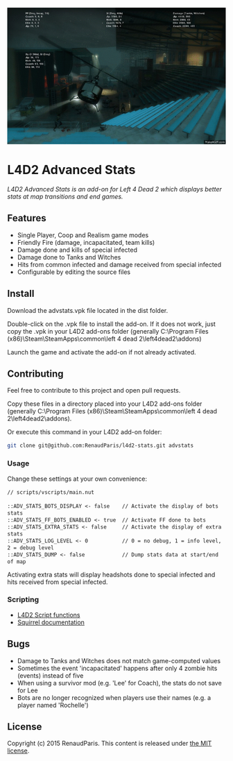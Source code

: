 ![L4D2 Advanced Stats preview](doc/advstats-preview.gif)

L4D2 Advanced Stats
===================

*L4D2 Advanced Stats is an add-on for Left 4 Dead 2 which displays better stats at map transitions and end games.*

Features
--------

* Single Player, Coop and Realism game modes
* Friendly Fire (damage, incapacitated, team kills)
* Damage done and kills of special infected
* Damage done to Tanks and Witches
* Hits from common infected and damage received from special infected
* Configurable by editing the source files

Install
-------

Download the advstats.vpk file located in the dist folder.

Double-click on the .vpk file to install the add-on. If it does not work, just copy the .vpk in your L4D2 add-ons folder (generally C:\Program Files (x86)\Steam\SteamApps\common\left 4 dead 2\left4dead2\addons)

Launch the game and activate the add-on if not already activated.

Contributing
------------

Feel free to contribute to this project and open pull requests.

Copy these files in a directory placed into your L4D2 add-ons folder (generally C:\Program Files (x86)\Steam\SteamApps\common\left 4 dead 2\left4dead2\addons).

Or execute this command in your L4D2 add-on folder:

```bash
git clone git@github.com:RenaudParis/l4d2-stats.git advstats
```

### Usage

Change these settings at your own convenience:

```squirrel
// scripts/vscripts/main.nut

::ADV_STATS_BOTS_DISPLAY <- false    // Activate the display of bots stats
::ADV_STATS_FF_BOTS_ENABLED <- true  // Activate FF done to bots
::ADV_STATS_EXTRA_STATS <- false     // Activate the display of extra stats
::ADV_STATS_LOG_LEVEL <- 0           // 0 = no debug, 1 = info level, 2 = debug level
::ADV_STATS_DUMP <- false            // Dump stats data at start/end of map
```

Activating extra stats will display headshots done to special infected and hits received from special infected.

### Scripting

* [L4D2 Script functions](https://developer.valvesoftware.com/wiki/List_of_L4D2_Script_Functions)
* [Squirrel documentation](doc/SQUIRREL.md)

Bugs
----

* Damage to Tanks and Witches does not match game-computed values
* Sometimes the event 'incapacitated' happens after only 4 zombie hits (events) instead of five
* When using a survivor mod (e.g. 'Lee' for Coach), the stats do not save for Lee
* Bots are no longer recognized when players use their names (e.g. a player named 'Rochelle')

License
-------

Copyright (c) 2015 RenaudParis.
This content is released under [the MIT license](https://github.com/RenaudParis/l4d2-stats/blob/master/LICENSE).
